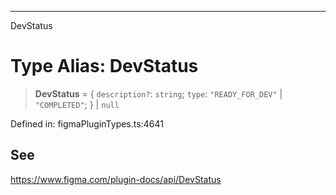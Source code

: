 ---

DevStatus

# Type Alias: DevStatus

> **DevStatus** = \{ `description?`: `string`; `type`: `"READY_FOR_DEV"` \| `"COMPLETED"`; \} \| `null`

Defined in: figmaPluginTypes.ts:4641

## See

https://www.figma.com/plugin-docs/api/DevStatus
